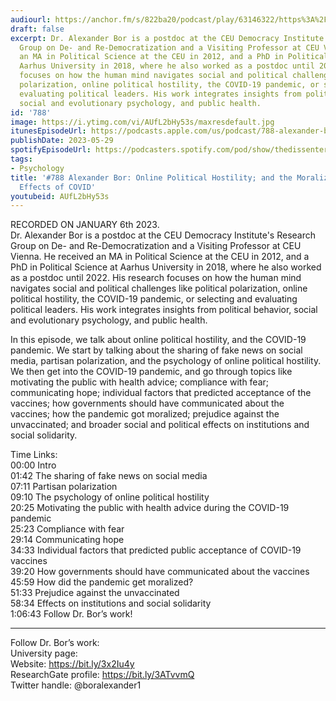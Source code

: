 ```yaml
---
audiourl: https://anchor.fm/s/822ba20/podcast/play/63146322/https%3A%2F%2Fd3ctxlq1ktw2nl.cloudfront.net%2Fstaging%2F2023-0-6%2F68dca3f4-6bf0-574d-97b0-2a6e66095adb.m4a
draft: false
excerpt: Dr. Alexander Bor is a postdoc at the CEU Democracy Institute's Research
  Group on De- and Re-Democratization and a Visiting Professor at CEU Vienna. He received
  an MA in Political Science at the CEU in 2012, and a PhD in Political Science at
  Aarhus University in 2018, where he also worked as a postdoc until 2022. His research
  focuses on how the human mind navigates social and political challenges like political
  polarization, online political hostility, the COVID-19 pandemic, or selecting and
  evaluating political leaders. His work integrates insights from political behavior,
  social and evolutionary psychology, and public health.
id: '788'
image: https://i.ytimg.com/vi/AUfL2bHy53s/maxresdefault.jpg
itunesEpisodeUrl: https://podcasts.apple.com/us/podcast/788-alexander-bor-online-political-hostily-and/id1451347236?i=1000614896723&uo=4
publishDate: 2023-05-29
spotifyEpisodeUrl: https://podcasters.spotify.com/pod/show/thedissenter/episodes/788-Alexander-Bor-Online-Political-Hostily-and-the-Moralization-and-Political-Effects-of-COVID-19-e1t5isi
tags:
- Psychology
title: '#788 Alexander Bor: Online Political Hostility; and the Moralization and Political
  Effects of COVID'
youtubeid: AUfL2bHy53s
---
```

<div class="timelinks">

RECORDED ON JANUARY 6th 2023.  
Dr. Alexander Bor is a postdoc at the CEU Democracy Institute's Research Group on De- and Re-Democratization and a Visiting Professor at CEU Vienna. He received an MA in Political Science at the CEU in 2012, and a PhD in Political Science at Aarhus University in 2018, where he also worked as a postdoc until 2022. His research focuses on how the human mind navigates social and political challenges like political polarization, online political hostility, the COVID-19 pandemic, or selecting and evaluating political leaders. His work integrates insights from political behavior, social and evolutionary psychology, and public health.

In this episode, we talk about online political hostility, and the COVID-19 pandemic. We start by talking about the sharing of fake news on social media, partisan polarization, and the psychology of online political hostility. We then get into the COVID-19 pandemic, and go through topics like motivating the public with health advice; compliance with fear; communicating hope; individual factors that predicted acceptance of the vaccines; how governments should have communicated about the vaccines; how the pandemic got moralized; prejudice against the unvaccinated; and broader social and political effects on institutions and social solidarity.

Time Links:  
<time>00:00</time> Intro  
<time>01:42</time> The sharing of fake news on social media  
<time>07:11</time> Partisan polarization  
<time>09:10</time> The psychology of online political hostility  
<time>20:25</time> Motivating the public with health advice during the COVID-19 pandemic  
<time>25:23</time> Compliance with fear  
<time>29:14</time> Communicating hope  
<time>34:33</time> Individual factors that predicted public acceptance of COVID-19 vaccines  
<time>39:20</time> How governments should have communicated about the vaccines  
<time>45:59</time> How did the pandemic get moralized?  
<time>51:33</time> Prejudice against the unvaccinated  
<time>58:34</time> Effects on institutions and social solidarity  
<time>1:06:43</time> Follow Dr. Bor’s work!

---

Follow Dr. Bor’s work:  
University page:   
Website: https://bit.ly/3x2Iu4y  
ResearchGate profile: https://bit.ly/3ATvvmQ  
Twitter handle: @boralexander1
</div>

